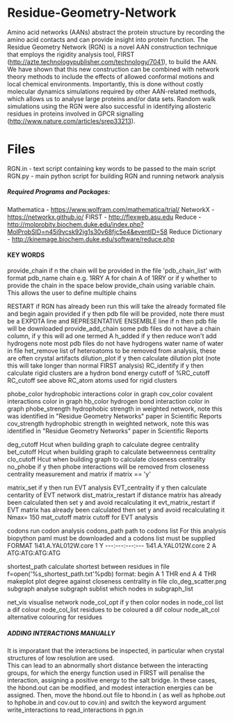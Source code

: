 # Residue-Geometry-Network
Amino acid networks (AANs) abstract the protein structure by recording the amino acid contacts and can provide insight into protein function. The Residue Geometry Network (RGN) is a novel AAN construction technique that employs the rigidity analysis tool, FIRST (http://azte.technologypublisher.com/technology/7041), to build the AAN. We have shown that this new construction can be combined with network theory methods  to include the effects of allowed conformal motions and local chemical environments. Importantly, this is done without costly molecular dynamics simulations required by other AAN-related methods, which allows us to analyse large proteins and/or data sets. Random walk simulations using the RGN were also successful in identifying allosteric residues in proteins involved in GPCR signalling (http://www.nature.com/articles/srep33213). 

# Files
RGN.in - text script containing key words to be passed to the main script
RGN.py - main python script for building RGN and running network analysis

##### Required Programs and Packages: ######

Mathematica - https://www.wolfram.com/mathematica/trial/
NetworkX - https://networkx.github.io/
FIRST -  http://flexweb.asu.edu 
Reduce - http://molprobity.biochem.duke.edu/index.php?MolProbSID=n45i9vcsk92jg1s30v68fjc5e4&eventID=58
Reduce Dictionary - http://kinemage.biochem.duke.edu/software/reduce.php

#### KEY WORDS ####

provide_chain 
  if n  the chain will be provided in the file 'pdb_chain_list' with format pdb_name chain e.g. 1RRY A for chain A of 1RRY
  or if y whether to provide the chain in the space below provide_chain using variable chain. This allows the user to define multiple chains
  
RESTART
  if RGN has already been run this will take the already formated file and begin again
provided
  if y then pdb file will be provided, note there must be a EXPDTA line and REPRESENTATIVE ENSEMBLE line
  if n then pdb file will be downloaded
provide_add_chain
  some pdb files do not have a chain column, if y this will ad one termed A
h_added 
  if y then reduce won't add hydrogens
  note most pdb files do not have hydrogens
water
  name of water in file
het_remove
  list of heteroatoms to be removed from analysis, these are often crystal artifacts
dilution_plot 
  if y then calculate dilution plot (note this will take longer than normal FIRST analysis)
RC_identify 
  if y then calculate rigid clusters are a hydron bond energy cutoff of %RC_cutoff
RC_cutoff 
  see above
RC_atom
  atoms used for rigid clusters

phobe_color 
  hydrophobic interactions color in graph
cov_color
   covalent interactions color in graph
hb_color 
  hydrogen bond interaction color in graph
phobe_strength 
  hydrophobic strength in weighted network, note this was identified in "Residue Geometry Networks" paper in Scientific Reports
cov_strength
  hydrophobic strength in weighted network, note this was identified in "Residue Geometry Networks" paper in Scientific Reports

deg_cutoff
  Hcut when building graph to  calculate degree centrality
bet_cutoff
  Hcut when building graph to  calculate betweenness centrality
clo_cutoff
  Hcut when building graph to  calculate closeness centrality
no_phobe 
  if y then phobe interactions will be removed from  closeness centrality measurement and matrix if matrix == 'y' 

matrix_set
  if y then run EVT analysis
EVT_centrality 
  if y then calculate centarlity of EVT network
dist_matrix_restart 
  if distance matrix has already been calculated then set y and avoid recalculating it
evt_matrix_restart 
  if EVT matrix has already been calculated then set y and avoid recalculating it
Nmax= 150
mat_cutoff
  matrix cutoff for EVT analysis

codons
  run codon analysis
codons_path 
  path to codons list
  For this analysis biopython paml must be downloaded
  and a codons list must be supplied
  FORMAT
       1i41.A.YAL012W.core     1       Y       ---:---:---:---
       1i41.A.YAL012W.core     2       A       ATG:ATG:ATG:ATG


shortest_path
  calculate shortest between residues in file f=open('%s_shortest_path.txt'%pdb)
  format:
  begin A 1 THR
  end A 4 THR
makeplot 
  plot degree against closeness centrality in file clo_deg_scatter.png
subgraph 
  analyse subgraph
sublist 
  which nodes in subgraph_list

net_vis 
  visualise network
node_col_opt 
  if y then color nodes in node_col list a dif colour
node_col_list 
  residues to be coloured a dif colour 
node_alt_col 
  alternative colouring for residues


##### ADDING INTERACTIONS MANUALLY ####
It is imporatant that the interactions be inspected, in particular when crystal  structures of low resolution are used.  
This can lead to an abnormally short distance between the interacting groups, for which the energy function used in FIRST will penalise the interaction, assigning a positive energy to the salt bridge. In these cases, the hbond.out can be modified, and modest interaction energies can be assigned. Then, move the hbond.out file to hbond.in ( as well as hphobe.out to hphobe.in and cov.out to cov.in) and switch the keyword argument write_interactions to read_interactions in pgn.in 
